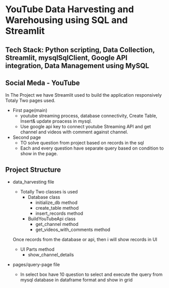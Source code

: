 # YouTube Data Harvesting and Warehousing using SQL and Streamlit

## Tech Stack: Python scripting, Data Collection, Streamlit, mysqlSqlClient, Google API integration, Data Management using MySQL

## Social Meda - YouTube

In The Project we have Streamlit used to build the application responsively
Totaly Two pages used.
  - First page(main)
      - youtube streaming process, database connectivity, Create Table, Insert& update proacess in mysql.
      - Use google api key to connect youtube Streaming API and get channel and videos with comment against channel.
  - Second page
      - TO solve question from project based on records in the sql
      - Each and every question have separate query based on condition to show in the page.

## Project Structure
- data_harvesting file
  - Totally Two classes is used
      - Database class
          - initialize_db method
          - create_table method
          - insert_records method
      - BuildYouTubeApi class
          - get_channel method
          - get_videos_with_comments method
            
  Once records from the database or api, then i will show records in UI


  - UI Parts method
      - show_channel_details
- pages/query-page file
    - In select box have 10 question to select and execute the query from mysql database in dataframe format and show in grid 
